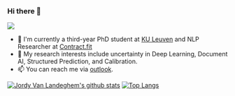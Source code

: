 ### Hi there 👋

<!--
**Jordy-VL/Jordy-VL** is a ✨ _special_ ✨ repository because its `README.md` (this file) appears on your GitHub profile.

Here are some ideas to get you started:

- 🔭 I’m currently working on ...
- 🌱 I’m currently learning ...
- 👯 I’m looking to collaborate on ...
- 🤔 I’m looking for help with ...
- 💬 Ask me about ...
- 📫 How to reach me: ...
- 😄 Pronouns: ...
- ⚡ Fun fact: ...
-->

![](https://komarev.com/ghpvc/?username=Jordy-VL)


- 🔭 I'm currently a third-year PhD student at [KU Leuven](https://liir.cs.kuleuven.be/) and NLP Researcher at [Contract.fit](www.contract.fit)
- 🌱 My research interests include uncertainty in Deep Learning, Document AI, Structured Prediction, and Calibration.
- 📫 You can reach me via [outlook](mailto:firstname@contract.fit).

[![Jordy Van Landeghem's github stats](https://github-readme-stats.vercel.app/api?username=Jordy-VL&hide=issues&show_icons=true)](https://github.com/Jordy-VL)
[![Top Langs](https://github-readme-stats.vercel.app/api/top-langs/?username=Jordy-VL&layout=compact)](https://github.com/Jordy-VL)

